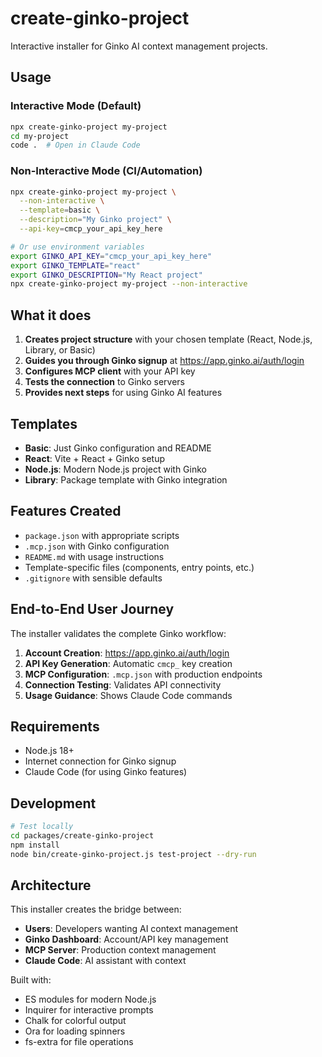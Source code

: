 # create-ginko-project

Interactive installer for Ginko AI context management projects.

## Usage

### Interactive Mode (Default)
```bash
npx create-ginko-project my-project
cd my-project
code .  # Open in Claude Code
```

### Non-Interactive Mode (CI/Automation)
```bash
npx create-ginko-project my-project \
  --non-interactive \
  --template=basic \
  --description="My Ginko project" \
  --api-key=cmcp_your_api_key_here

# Or use environment variables
export GINKO_API_KEY="cmcp_your_api_key_here"
export GINKO_TEMPLATE="react"
export GINKO_DESCRIPTION="My React project"
npx create-ginko-project my-project --non-interactive
```

## What it does

1. **Creates project structure** with your chosen template (React, Node.js, Library, or Basic)
2. **Guides you through Ginko signup** at https://app.ginko.ai/auth/login
3. **Configures MCP client** with your API key
4. **Tests the connection** to Ginko servers
5. **Provides next steps** for using Ginko AI features

## Templates

- **Basic**: Just Ginko configuration and README
- **React**: Vite + React + Ginko setup  
- **Node.js**: Modern Node.js project with Ginko
- **Library**: Package template with Ginko integration

## Features Created

- `package.json` with appropriate scripts
- `.mcp.json` with Ginko configuration
- `README.md` with usage instructions
- Template-specific files (components, entry points, etc.)
- `.gitignore` with sensible defaults

## End-to-End User Journey

The installer validates the complete Ginko workflow:

1. **Account Creation**: https://app.ginko.ai/auth/login
2. **API Key Generation**: Automatic `cmcp_` key creation
3. **MCP Configuration**: `.mcp.json` with production endpoints
4. **Connection Testing**: Validates API connectivity
5. **Usage Guidance**: Shows Claude Code commands

## Requirements

- Node.js 18+
- Internet connection for Ginko signup
- Claude Code (for using Ginko features)

## Development

```bash
# Test locally
cd packages/create-ginko-project
npm install
node bin/create-ginko-project.js test-project --dry-run
```

## Architecture

This installer creates the bridge between:
- **Users**: Developers wanting AI context management
- **Ginko Dashboard**: Account/API key management
- **MCP Server**: Production context management
- **Claude Code**: AI assistant with context

Built with:
- ES modules for modern Node.js
- Inquirer for interactive prompts
- Chalk for colorful output
- Ora for loading spinners
- fs-extra for file operations